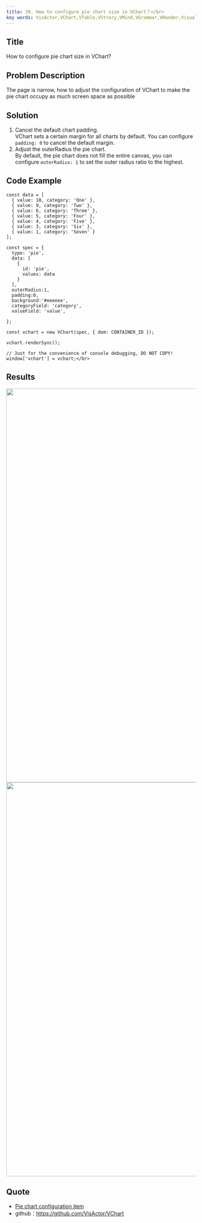 ```yaml
---
title: 39. How to configure pie chart size in VChart？</br>
key words: VisActor,VChart,VTable,VStrory,VMind,VGrammar,VRender,Visualization,Chart,Data,Table,Graph,Gis,LLM
---
```

## Title

How to configure pie chart size in VChart?</br>


## Problem Description

The page is narrow, how to adjust the configuration of VChart to make the pie chart occupy as much screen space as possible</br>


## Solution

1. Cancel the default chart padding.</br>
VChart sets a certain margin for all charts by default. You can configure `padding: 0` to cancel the default margin.</br>
1. Adjust the outerRadius  the pie chart.</br>
By default, the pie chart does not fill the entire canvas, you can configure `outerRadius: 1` to set the outer radius ratio to the highest.</br>


## Code Example

```
const data = [
  { value: 10, category: 'One' },
  { value: 9, category: 'Two' },
  { value: 6, category: 'Three' },
  { value: 5, category: 'Four' },
  { value: 4, category: 'Five' },
  { value: 3, category: 'Six' },
  { value: 1, category: 'Seven' }
];

const spec = {
  type: 'pie',
  data: [
    {
      id: 'pie',
      values: data
    }
  ],
  outerRadius:1,
  padding:0,
  background:'#eeeeee',
  categoryField: 'category',
  valueField: 'value',
  
};

const vchart = new VChart(spec, { dom: CONTAINER_ID });

vchart.renderSync();

// Just for the convenience of console debugging, DO NOT COPY!
window['vchart'] = vchart;</br>
```


## Results

<img src='https://cdn.jsdelivr.net/gh/xuanhun/articles/visactor/img/IoQHb5VuGoNAQUxML6wchigVnbd.gif' alt='' width='1677' height='1044'>

<img src='https://cdn.jsdelivr.net/gh/xuanhun/articles/visactor/img/FOtrbmonXopTykx090ScA7dEnRe.gif' alt='' width='1677' height='1044'>



## Quote

*  [Pie chart configuration item](https%3A%2F%2Fvisactor.io%2Fvchart%2Foption%2FpieChart%23outerRadius)</br>
*  github：https://github.com/VisActor/VChart</br>

